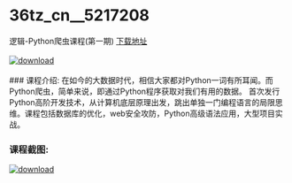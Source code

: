 # 36tz_cn__5217208
逻辑-Python爬虫课程(第一期)
[下载地址](http://www.36tz.cn/article/5217208 "下载地址")
<br/></br>[![download](http://36tz.cn/muke_img/2020_12_1-122.png "下载地址")](http://www.36tz.cn/article/5217208 "下载地址")
<br/></br>### 课程介绍:
在如今的大数据时代，相信大家都对Python一词有所耳闻。而Python爬虫，简单来说，即通过Python程序获取对我们有用的数据。
首次发行Python高阶开发技术，从计算机底层原理出发，跳出单独一门编程语言的局限思维。课程包括数据库的优化，web安全攻防，Python高级语法应用，大型项目实战。

### 课程截图:
[![download](http://36tz.cn/muke_img/2020_12_2-112.png "下载地址")](http://www.36tz.cn/article/5217208 "下载地址")

